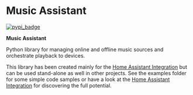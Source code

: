 Music Assistant
==================================

[![pypi_badge](https://img.shields.io/pypi/v/music_assistant.svg)](https://pypi.python.org/pypi/music_assistant)

**Music Assistant**


Python library for managing online and offline music sources and orchestrate playback to devices.

This library has been created mainly for the [Home Assistant Integration](https://github.com/music-assistant/hass-music-assistant) but can be used stand-alone as well in other projects.
See the examples folder for some simple code samples or have a look at the [Home Assistant Integration](https://github.com/music-assistant/hass-music-assistant) for discovering the full potential.
